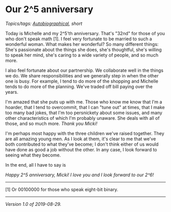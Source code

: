 Our 2^5 anniversary
===================

*Topics/tags: [Autobiographical](index-autobiographical), short*

Today is Michelle and my 2^5'th anniversary.  That's "32nd" for
those of you who don't speak math [1].  I feel very fortunate to
be married to such a wonderful woman.  What makes her wonderful?
So many different things: She's passionate about the things she
does, she's thoughtful, she's willing to speak her mind, she's
caring to a wide variety of people, and so much more.

I also feel fortunate about our partnership. We collaborate well in
the things we do. We share responsibilities and we generally step
in when the other one is busy.  For example, I tend to do more of 
the shopping and Michelle tends to do more of the planning.  We've
traded off bill paying over the years.

I'm amazed that she puts up with me.  Those who know me know that 
I'm a hoarder, that I tend to overcommit, that I can "tune out"
at times, that I make too many bad jokes, that I'm too persnickety
about  some issues, and many other characteristics of which I'm 
probably unaware.  She deals with all of those, and so much more.
*Thank you Micki!*

I'm perhaps most happy with the three children we've raised 
together.  They are all amazing young men.  As I look at them,
it's clear to me that we've both contributed to what they've
become; I don't think either of us would have done as good
a job without the other.  In any case, I look forward to seeing
what they become.

In the end, all I have to say is

*Happy 2^5 anniversary, Micki!  I love you and I look forward to our 2^6!*

---

[1] Or 00100000 for those who speak eight-bit binary.

---

*Version 1.0 of 2019-08-29.*
